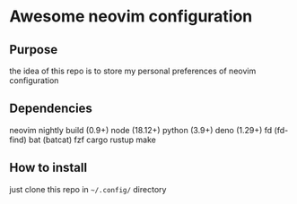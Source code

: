 # Awesome neovim configuration

## Purpose

the idea of this repo is to store my personal preferences of neovim configuration

## Dependencies

neovim nightly build (0.9+)
node (18.12+)
python (3.9+)
deno (1.29+)
fd (fd-find)
bat (batcat)
fzf
cargo
rustup
make

## How to install

just clone this repo in `~/.config/` directory
